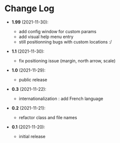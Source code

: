 Change Log
==========
* __1.99__ (2021-11-30):
  * add config window for custom params
  * add visual help menu entry
  * still positionning bugs with custom locations :/
  
* __1.1__ (2021-11-30):
  * fix positioning issue (margin, north arrow, scale)

* __1.0__ (2021-11-29):
  * public release

* __0.3__ (2021-11-22):
  * internationalization : add French language

* __0.2__ (2021-11-21):
  * refactor class and file names

* __0.1__ (2021-11-20):
  * initial release
